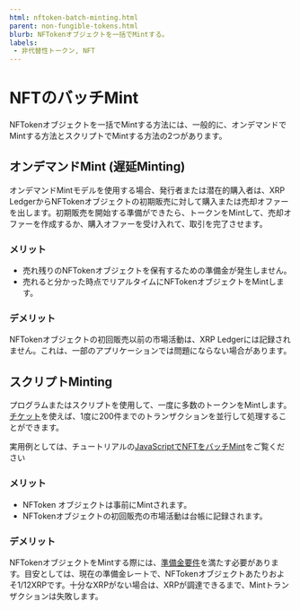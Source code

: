 ```yaml
---
html: nftoken-batch-minting.html
parent: non-fungible-tokens.html
blurb: NFTokenオブジェクトを一括でMintする。
labels:
 - 非代替性トークン, NFT
---
```


# NFTのバッチMint

NFTokenオブジェクトを一括でMintする方法には、一般的に、オンデマンドでMintする方法とスクリプトでMintする方法の2つがあります。

## オンデマンドMint (遅延Minting)

オンデマンドMintモデルを使用する場合、発行者または潜在的購入者は、XRP LedgerからNFTokenオブジェクトの初期販売に対して購入または売却オファーを出します。初期販売を開始する準備ができたら、トークンをMintして、売却オファーを作成するか、購入オファーを受け入れて、取引を完了させます。

### メリット

* 売れ残りのNFTokenオブジェクトを保有するための準備金が発生しません。
* 売れると分かった時点でリアルタイムにNFTokenオブジェクトをMintします。 <!-- STYLE_OVERRIDE: will -->

### デメリット

NFTokenオブジェクトの初回販売以前の市場活動は、XRP Ledgerには記録されません。これは、一部のアプリケーションでは問題にならない場合があります。

## スクリプトMinting

プログラムまたはスクリプトを使用して、一度に多数のトークンをMintします。[チケット](../../accounts/tickets.md)を使えば、1度に200件までのトランザクションを並行して処理することができます。

実用例としては、チュートリアルの[JavaScriptでNFTをバッチMint](../../../../../tutorials/quickstart/batch-mint-nfts-using-javascript.md)をご覧ください

### メリット

* NFToken オブジェクトは事前にMintされます。
* NFTokenオブジェクトの初回販売の市場活動は台帳に記録されます。

### デメリット

NFTokenオブジェクトをMintする際には、[準備金要件](../../accounts/reserves.md)を満たす必要があります。目安としては、現在の準備金レートで、NFTokenオブジェクトあたりおよそ1/12XRPです。十分なXRPがない場合は、XRPが調達できるまで、Mintトランザクションは失敗します。
